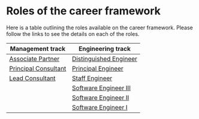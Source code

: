 # Roles of the career framework

Here is a table outlining the roles available on the career framework. Please
follow the links to see the details on each of the roles.

| Management track | Engineering track |
| ------------- | ------------ |
| [Associate Partner][1]  | [Distinguished Engineer][2] |
| [Principal Consultant][3] | [Principal Engineer][4] |
| [Lead Consultant][5] | [Staff Engineer][6] |
| | [Software Engineer III][7] |
| | [Software Engineer II][8] |
| | [Software Engineer I][9] |


[1]: roles/associate_parter.md
[2]: roles/distinguished_engineer.md
[3]: roles/principal_consultant.md
[4]: roles/principal_engineer.md
[5]: roles/lead_consultant.md
[6]: roles/staff_engineer.md
[7]: roles/software_engineer_iii.md
[8]: roles/software_engineer_ii.md
[9]: roles/software_engineer_i.md
